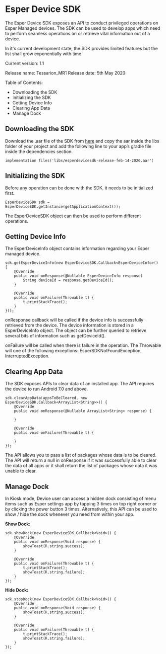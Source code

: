 
# Esper Device SDK


The Esper Device SDK exposes an API to conduct privileged operations on Esper Managed devices. The SDK can be used to develop apps which need to perform seamless operations on or retrieve vital information out of a device.

In it's current development state, the SDK provides limited features but the list shall grow exponentially with time.



Current version: 1.1

Release name: Tessarion_MR1
Release date: 5th May 2020

Table of Contents: 

- Downloading the SDK
- Initializing the SDK
- Getting Device Info
- Clearing App Data
- Manage Dock




## Downloading the SDK

Download the .aar file of the SDK from [here](http://downloads.esper.io/device-sdk/esperdevicesdk-release-feb-14-2020.aar) and copy the aar inside the libs folder of your project and add the following line to your app’s gradle file inside the dependencies section.

```
implementation files('libs/esperdevicesdk-release-feb-14-2020.aar')
```

## Initializing the SDK

Before any operation can be done with the SDK, it needs to be initialized first.

```
EsperDeviceSDK sdk = EsperDeviceSDK.getInstance(getApplicationContext());
```


The EsperDeviceSDK object can then be used to perform different operations.

## Getting Device Info

The EsperDeviceInfo object contains information regarding your Esper managed device.

```
sdk.getEsperDeviceInfo(new EsperDeviceSDK.Callback<EsperDeviceInfo>() {
    @Override
    public void onResponse(@Nullable EsperDeviceInfo response)
        String deviceId = response.getDeviceId();
    }
 
    @Override
    public void onFailure(Throwable t) {
        t.printStackTrace();
    }
}));

```

onResponse callback will be called if the device info is successfully retrieved from the device. The device information is stored in a EsperDeviceInfo object. The object can be further queried to retrieve several bits of information such as getDeviceId().

onFailure will be called when there is failure in the operation. The Throwable will one of the following exceptions: EsperSDKNotFoundException, InterruptedException.

## Clearing App Data

The SDK exposes APIs to clear data of an installed app. The API requires the device to run Android 7.0 and above.

```
sdk.clearAppData(appsToBeCleared, new EsperDeviceSDK.Callback<ArrayList<String>>() {
    @Override
    public void onResponse(@Nullable ArrayList<String> response) {
                 
    }
 
    @Override
    public void onFailure(Throwable t) {
 
    }
});
```
The API allows you to pass a list of packages whose data is to be cleared. The API will return a null in onResponse if it was successfully able to clear the data of all apps or it shall return the list of packages whose data it was unable to clear.

## Manage Dock
In Kiosk mode, Device user can access a hidden dock consisting of menu items such as Esper settings app by tapping 3 times on top right corner or by clicking the power button 3 times. Alternatively, this API can be used to show / hide the dock whenever you need from within your app.

<b>Show Dock:</b>

```
sdk.showDock(new EsperDeviceSDK.Callback<Void>() {
    @Override
    public void onResponse(Void response) {
        showToast(R.string.success);
    }
 
    @Override
    public void onFailure(Throwable t) {
        t.printStackTrace();
        showToast(R.string.failure);
    }
});
```

<b>Hide Dock: </b>
```
sdk.stopDock(new EsperDeviceSDK.Callback<Void>() {
    @Override
    public void onResponse(Void response) {
        showToast(R.string.success);
    }
 
    @Override
    public void onFailure(Throwable t) {
        t.printStackTrace();
        showToast(R.string.failure);
    }
});
```
